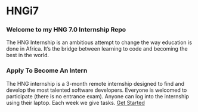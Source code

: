 # HNGi7

### Welcome to my HNG 7.0 Internship Repo

The HNG Internship is an ambitious attempt to change the way education is done in Africa. It’s the bridge between learning to code and becoming the best in the world.

### Apply To Become An Intern

The HNG internship is a 3-month remote internship designed to find and develop the most talented software developers. Everyone is welcomed to participate (there is no entrance exam). Anyone can log into the internship using their laptop. Each week we give tasks. <a href="https://hngi7.hng.tech/join-intern">Get Started</a>
